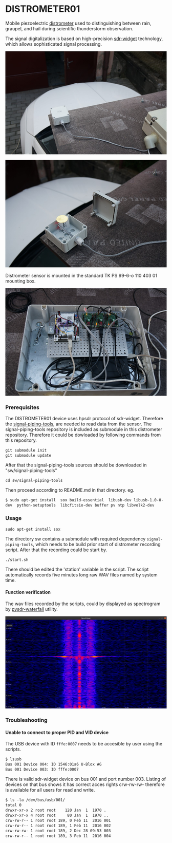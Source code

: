 # DISTROMETER01

Mobile piezoelectric [distrometer](https://en.wikipedia.org/wiki/Disdrometer) used to distinguishing between rain, graupel, and hail during scientific thunderstorm observation.

The signal digitalization is based on high-precision [sdr-widget](https://wiki.mlab.cz/doku.php?id=cs:sdr-widget) technology, which allows sophisticated signal processing.

![Piezoelectric distrometer mounted on a car platform](./doc/img/DISTROMETER01_mount.jpg)

![Distrometer sensing element](./doc/img/DISTROMETER01_internals.jpg)

Distrometer sensor is mounted in the standard TK PS 99-6-o 110 403 01 mounting box.

![Internal electronic of distrometer device ](./doc/img/DISTROMETER01_electronics.jpg)


### Prerequisites

The DISTROMETER01 device uses hpsdr protocol of sdr-widget. Therefore the [signal-piping-tools](https://github.com/MLAB-project/signal-piping-tools), are needed to read data from the sensor. The signal-piping-tools repository is included as submodule in this distrometer repository. Therefore it could be dowloaded by following commands from this repository.

    git submodule init
    git submodule update

After that the signal-piping-tools sources should be downloaded in "sw/signal-piping-tools"

    cd sw/signal-piping-tools

Then proceed according to README.md in that directory. eg.

    $ sudo apt-get install  sox build-essential  libusb-dev libusb-1.0-0-dev  python-setuptools  libcfitsio-dev buffer pv ntp libvolk2-dev

### Usage

    sudo apt-get install sox


The directory sw contains a submodule with required dependency `signal-piping-tools`, which needs to be build prior start of distrometer recording script. After that the recording could be start by.

    ./start.sh

There should be edited the 'station' variable in the script. The script automatically records five minutes long raw WAV files named by system time.

#### Function verification

The wav files recorded by the scripts, could by displayed as spectrogram by [pysdr-waterfall](https://github.com/MLAB-project/pysdr) utility.

![Rain drop recorded by DISTROMETER01A](./doc/img/rain_drop.png)

### Troubleshooting

#### Unable to connect to proper PID and VID device

The USB device with ID `fffe:0007`  needs to be accesible by user using the scripts.

    $ lsusb
    Bus 001 Device 004: ID 1546:01a6 U-Blox AG
    Bus 001 Device 003: ID fffe:0007

 There is valid sdr-widget device on bus 001 and port number 003. Listing of devices on that bus shows it has correct acces rights crw-rw-rw- therefore is available for all users for read and write.  

    $ ls -la /dev/bus/usb/001/
    total 0
    drwxr-xr-x 2 root root    120 Jan  1  1970 .
    drwxr-xr-x 4 root root     80 Jan  1  1970 ..
    crw-rw-r-- 1 root root 189, 0 Feb 11  2016 001
    crw-rw-r-- 1 root root 189, 1 Feb 11  2016 002
    crw-rw-rw- 1 root root 189, 2 Dec 28 09:53 003
    crw-rw-r-- 1 root root 189, 3 Feb 11  2016 004
